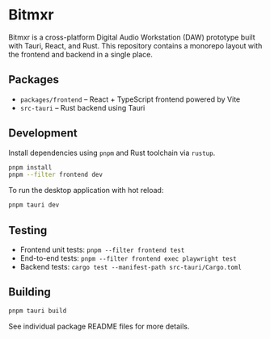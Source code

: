 # Bitmxr

Bitmxr is a cross-platform Digital Audio Workstation (DAW) prototype built with Tauri, React, and Rust.
This repository contains a monorepo layout with the frontend and backend in a single place.

## Packages

- `packages/frontend` – React + TypeScript frontend powered by Vite
- `src-tauri` – Rust backend using Tauri

## Development

Install dependencies using `pnpm` and Rust toolchain via `rustup`.

```bash
pnpm install
pnpm --filter frontend dev
```

To run the desktop application with hot reload:

```bash
pnpm tauri dev
```

## Testing

- Frontend unit tests: `pnpm --filter frontend test`
- End-to-end tests: `pnpm --filter frontend exec playwright test`
- Backend tests: `cargo test --manifest-path src-tauri/Cargo.toml`

## Building

```bash
pnpm tauri build
```

See individual package README files for more details.
